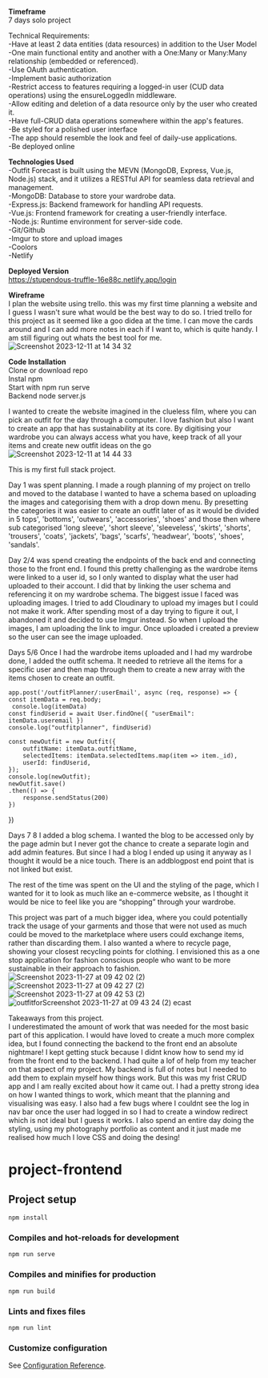 **Timeframe**<br>
7 days solo project

Technical Requirements:<br>
-Have at least 2 data entities (data resources) in addition to the User Model<br>
-One main functional entity and another with a One:Many or Many:Many relationship (embedded or referenced).<br>
-Use OAuth authentication.<br>
-Implement basic authorization<br>
-Restrict access to features requiring a logged-in user (CUD data operations) using the ensureLoggedIn middleware.<br>
-Allow editing and deletion of a data resource only by the user who created it.<br>
-Have full-CRUD data operations somewhere within the app's features.<br>
-Be styled for a polished user interface<br>
-The app should resemble the look and feel of daily-use applications.<br>
-Be deployed online<br>


**Technologies Used**<br>
-Outfit Forecast is built using the MEVN (MongoDB, Express, Vue.js, Node.js) stack, and it utilizes a RESTful API for seamless data retrieval and management.<br>
-MongoDB: Database to store your wardrobe data.<br>
-Express.js: Backend framework for handling API requests.<br>
-Vue.js: Frontend framework for creating a user-friendly interface.<br>
-Node.js: Runtime environment for server-side code.<br>
-Git/Github<br>
-Imgur to store and upload images<br>
-Coolors<br>
-Netlify<br>

**Deployed Version**<br>
https://stupendous-truffle-16e88c.netlify.app/login

**Wireframe**<br>
I plan the website using trello. this was my first time planning a website and I guess I wasn't sure what would be the best way to do so. I tried trello for this project as it seemed like a goo didea at the time. I can move the cards
around and I can add more notes in each if I want to, which is quite handy. I am still figuring out whats the best tool for me.
![Screenshot 2023-12-11 at 14 34 32](https://github.com/AdrianaIaffa/sei-75-frontend/assets/100214999/ecdb2d25-8179-485a-9ed7-f52a6bf586ce)


**Code Installation**<br>
Clone or download repo<br>
Instal npm<br>
Start with npm run serve<br>
Backend node server.js<br>

I wanted to create the website imagined in the clueless film, where you can pick an outfit for the day through a computer. I love fashion but also I want to create an app that has sustainability at its core. By digitising your wardrobe you can always access what you have, keep track of all your items and create new outfit ideas on the go
![Screenshot 2023-12-11 at 14 44 33](https://github.com/AdrianaIaffa/sei-75-frontend/assets/100214999/81ed0d5f-b8d6-465e-b3d7-19ade0b7c0c2)



This is my first full stack project.<br>

Day 1 was spent planning. I made a rough planning of my project on trello and moved to the database
I wanted to have a schema based on uploading the images and categorising them  with a drop down menu. By presetting the categories it was easier to create an outfit later of as it would be divided in 5 tops', 'bottoms', 'outwears', 'accessories', 'shoes' and those then where sub categorised 'long sleeve', 'short sleeve', 'sleeveless', 'skirts', 'shorts', 'trousers', 'coats', 'jackets', 'bags', 'scarfs', 'headwear', 'boots', 'shoes', 'sandals'.

Day 2/4 was spend creating the endpoints of the back end and connecting those to the front end. I found this pretty challenging as the wardrobe items were linked to a user id, so I only wanted to display what the user had uploaded to their account. I did that by linking the user schema and referencing it on my wardrobe schema. The biggest issue I faced was uploading images. I tried to add Cloudinary to upload my images but I could not make it work. After spending most of a day trying to figure it out, I abandoned it and decided to use Imgur instead. So when I upload the images, I am uploading the link to imgur. Once uploaded i created a preview so the user can see the image uploaded.

Days 5/6
Once I had the wardrobe items uploaded and I had my wardrobe done, I added the outfit schema. It needed to retrieve all the items for a specific user and then map through them to create a new array with the items chosen to create an outfit.

    app.post('/outfitPlanner/:userEmail', async (req, response) => {
    const itemData = req.body;
     console.log(itemData)
    const findUserid = await User.findOne({ "userEmail": itemData.useremail })
    console.log("outfitplanner", findUserid)

    const newOutfit = new Outfit({
        outfitName: itemData.outfitName,
        selectedItems: itemData.selectedItems.map(item => item._id),
        userId: findUserid,
    });
    console.log(newOutfit);
    newOutfit.save()
    .then(() => {
        response.sendStatus(200)
    })
})

Days 7 8 
I added a blog schema. I wanted the blog to be accessed only by the page admin but I never got the chance to create a separate login and add admin features. But since I had a blog I ended up using it anyway as I thought it would be a nice touch. There is an addblogpost end point that is not linked but exist.


The rest of the time was  spent on the UI and the styling of the page, which I wanted for it to look as much like an e-commerce website, as I thought it would be nice to feel like you are “shopping” through your wardrobe.

This project was part of a much bigger idea, where you could potentially track the usage of your garments and those that were not used as much could be moved to the marketplace where users could exchange items, rather than discarding them. I also wanted a where to recycle page, showing your closest recycling points for clothing. I envisioned this as a one stop application for fashion conscious people who want to be more sustainable in their approach to fashion.
![Screenshot 2023-11-27 at 09 42 02 (2)](https://github.com/AdrianaIaffa/sei-75-frontend/assets/100214999/5007152f-6016-48c6-a50a-182ce7e55fc3)
![Screenshot 2023-11-27 at 09 42 27 (2)](https://github.com/AdrianaIaffa/sei-75-frontend/assets/100214999/f32f3e27-9bd2-40f1-bf05-6cf5fd05487e)
![Screenshot 2023-11-27 at 09 42 53 (2)](https://github.com/AdrianaIaffa/sei-75-frontend/assets/100214999/cb82e713-e86d-4663-92e1-79830b03eef0)
![outfitfor![Screenshot 2023-11-27 at 09 43 24 (2)](https://github.com/AdrianaIaffa/sei-75-frontend/assets/100214999/e868fe9c-6ce9-40e3-abbe-0fa080b5ced5)
ecast](https://github.com/AdrianaIaffa/sei-75-frontend/assets/100214999/b974b38e-54bb-421f-8fd2-b07a9c6022c6)



Takeaways from this project.<br>
I underestimated the amount of work that was needed for the most basic part of this application. I would have loved to create a much more complex idea, but I found connecting the backend to the front end an absolute nightmare! I kept getting stuck because I didnt know how to send my id from the front end to the backend. I had quite a lof of help from my teacher on that aspect of my project. My backend is full of notes but I needed to add them to explain myself how things work. But this was my frist CRUD app and I am really excited about how it came out. I had a pretty strong idea on how I wanted things to work, which meant that the planning and visualising was easy. I also had a few bugs where I couldnt see the log in nav bar once the user had logged in so I had to create a window redirect which is not ideal but I guess it works.
I also spend an entire day doing the styling, using my photography portfolio as content and it just made me realised how much I love CSS and doing the desing!




# project-frontend

## Project setup
```
npm install
```

### Compiles and hot-reloads for development
```
npm run serve
```

### Compiles and minifies for production
```
npm run build
```

### Lints and fixes files
```
npm run lint
```

### Customize configuration
See [Configuration Reference](https://cli.vuejs.org/config/).
